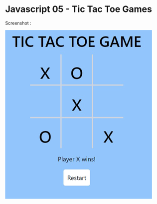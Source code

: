 # Javascript 05 - Tic Tac Toe Games

Screenshot :

![Image](https://github.com/lnrdgnwn/100-projects-of-javascript/blob/main/Javascript%2005%20-%20Tic%20Tac%20Toe%20Game/assets/img/image.jpg)
